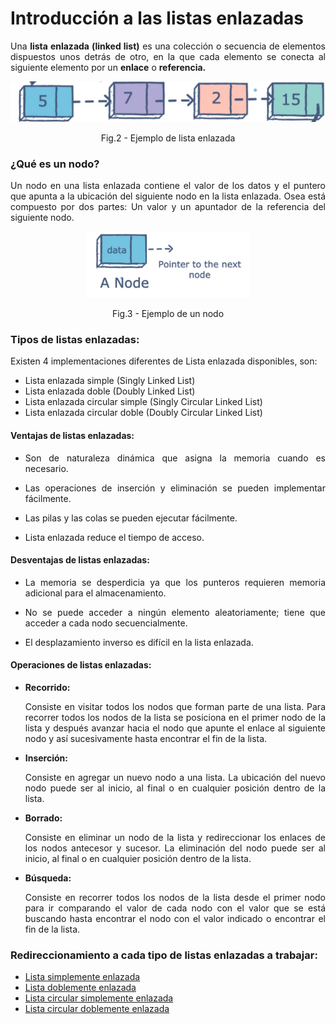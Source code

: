 <h1>Introducción a las listas enlazadas</h1>

<p align="justify">Una <strong>lista enlazada (linked list)</strong> es una colección o secuencia  de elementos dispuestos unos detrás de otro, en la que cada elemento se conecta al siguiente elemento por un <strong>enlace</strong> o <strong>referencia.</strong></p>

<p align="center"> 
<img src="./img/lineales.png" alt="edd"/> 
<figcaption align="center">Fig.2 - Ejemplo de lista enlazada</figcaption>
</p>

<h3>¿Qué es un nodo?</h3>
<p align="justify">Un nodo en una lista enlazada contiene el valor de los datos y el puntero que apunta a la ubicación del siguiente nodo en la lista enlazada. Osea está compuesto por dos partes: Un valor y un apuntador de la referencia del siguiente nodo.</p>

<p align="center"> 
<img src="./img/nodo.png" alt="edd" width="260"/> 
<figcaption align="center">Fig.3 - Ejemplo de un nodo</figcaption>
</p>

<h3>Tipos de listas enlazadas:</h3>
<p align="justify">Existen 4 implementaciones diferentes de Lista enlazada disponibles, son:</p>

<ul>
    <li>Lista enlazada simple (Singly Linked List)</li>
    <li>Lista enlazada doble (Doubly Linked List)</li>
    <li>Lista enlazada circular simple (Singly Circular Linked List)</li>
    <li>Lista enlazada circular doble (Doubly Circular Linked List)</li>
</ul>


<h4>Ventajas de listas enlazadas:</h4>
<ul>
    <li><p align="justify">Son de naturaleza dinámica que asigna la memoria cuando es necesario.</p></li>
    <li><p align="justify">Las operaciones de inserción y eliminación se pueden implementar fácilmente.</p></li>
    <li><p align="justify">Las pilas y las colas se pueden ejecutar fácilmente.</p></li>
    <li><p align="justify">Lista enlazada reduce el tiempo de acceso.</p></li>
</ul>

<h4>Desventajas de listas enlazadas:</h4>
<ul>
    <li><p align="justify">La memoria se desperdicia ya que los punteros requieren memoria adicional para el almacenamiento.</p></li>
    <li><p align="justify">No se puede acceder a ningún elemento aleatoriamente; tiene que acceder a cada nodo secuencialmente.</p></li>
    <li><p align="justify">El desplazamiento inverso es difícil en la lista enlazada.</p></li>
</ul>

<h4>Operaciones de listas enlazadas:</h4>
<ul>
    <li><strong>Recorrido:</strong>
    <p align="justify">Consiste en visitar todos los nodos que forman parte de una lista. Para recorrer todos los nodos de la lista se posiciona en el primer nodo de la lista y después avanzar hacia el nodo que apunte el enlace al  siguiente nodo y así sucesivamente hasta encontrar el fin de la lista.</p></li>
    <li><strong>Inserción:</strong>
    <p align="justify">Consiste en agregar un nuevo nodo a una lista. La ubicación del nuevo nodo puede ser al inicio, al final o en cualquier posición dentro de la lista.</p></li>
    <li><strong>Borrado:</strong>
    <p align="justify">Consiste en eliminar un nodo de la lista y redireccionar los enlaces de los nodos antecesor y sucesor. La eliminación del nodo puede ser al inicio, al final o en cualquier posición dentro de la lista.</p></li>
    <li><strong>Búsqueda:</strong>
    <p align="justify">Consiste en recorrer todos los nodos de la lista desde el primer nodo para ir comparando el valor de cada nodo con el valor que se está buscando hasta encontrar el nodo con el valor indicado o encontrar el fin de la lista.</p></li>
</ul>

<h3>Redireccionamiento a cada tipo de listas enlazadas a trabajar:</h3>
<ul>
    <li><a href="./lista_simplem.md">Lista simplemente enlazada</a></li>
    <li><a href="./lista_doble.md">Lista doblemente enlazada</a></li>
    <li><a href="./lista_c_simple.md">Lista circular simplemente enlazada</a></li>
    <li><a href="./lista_c_doble.md">Lista circular doblemente enlazada</a></li>
</ul>